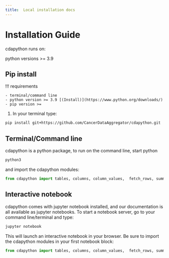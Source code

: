 ```yaml
---
title:  Local installation docs
---
```


# Installation Guide

cdapython runs on:

python versions >= 3.9

## Pip install

!!! requirements

    - terminal/command line
    - python version >= 3.9 [(Install)](https://www.python.org/downloads/)
    - pip version >= 

1. In your terminal type:

  ```bash
  pip install git+https://github.com/CancerDataAggregator/cdapython.git
  ```
## Terminal/Command line

cdapython is a python package, to run on the command line, start python

```bash
python3
```
and import the cdapython modules:

```python
from cdapython import tables, columns, column_values,  fetch_rows, summary_counts
```
## Interactive notebook

cdapython comes with jupyter notebook installed, and our documentation is all available as jupyter notebooks. To start a notebook server, go to your command line/terminal and type:

```bash
jupyter notebook
```
This will launch an interactive notebook in your browser. Be sure to import the cdapython modules in your first notebook block:

```python
from cdapython import tables, columns, column_values,  fetch_rows, summary_counts
```



